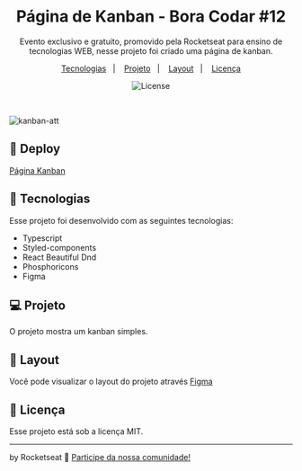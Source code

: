 <h1 align="center"> Página de Kanban - Bora Codar #12 </h1>

<p align="center">
Evento exclusivo e gratuito, promovido pela Rocketseat para ensino de tecnologias WEB, nesse projeto foi criado uma página de kanban.
</p>

<p align="center">
  <a href="#-tecnologias">Tecnologias</a>&nbsp;&nbsp;&nbsp;|&nbsp;&nbsp;&nbsp;
  <a href="#-projeto">Projeto</a>&nbsp;&nbsp;&nbsp;|&nbsp;&nbsp;&nbsp;
  <a href="#-layout">Layout</a>&nbsp;&nbsp;&nbsp;|&nbsp;&nbsp;&nbsp;
  <a href="#memo-licença">Licença</a>
</p>

<p align="center">
  <img alt="License" src="https://img.shields.io/static/v1?label=license&message=MIT&color=49AA26&labelColor=000000">
</p>

<br>



![kanban-att](https://user-images.githubusercontent.com/104373308/233157707-9648e244-3fc5-4da1-b482-c7da247b45af.png)


  
## 👾 Deploy

[Página Kanban](https://kanban-12.vercel.app/)

## 🚀 Tecnologias

Esse projeto foi desenvolvido com as seguintes tecnologias:

- Typescript
- Styled-components
- React Beautiful Dnd
- Phosphoricons
- Figma


## 💻 Projeto

O projeto mostra um kanban simples.

## 🔖 Layout

Você pode visualizar o layout do projeto através [Figma](https://www.figma.com/file/2g1FTuRtmp1Z6azqyNlUt2/%23boracodar---Desafio-11-(Community)?node-id=11-31&t=7408lVi0E0zPLmAW-0)
 

## :memo: Licença

Esse projeto está sob a licença MIT.

---

by Rocketseat :wave: [Participe da nossa comunidade!](https://discord.gg/rocketseat)

